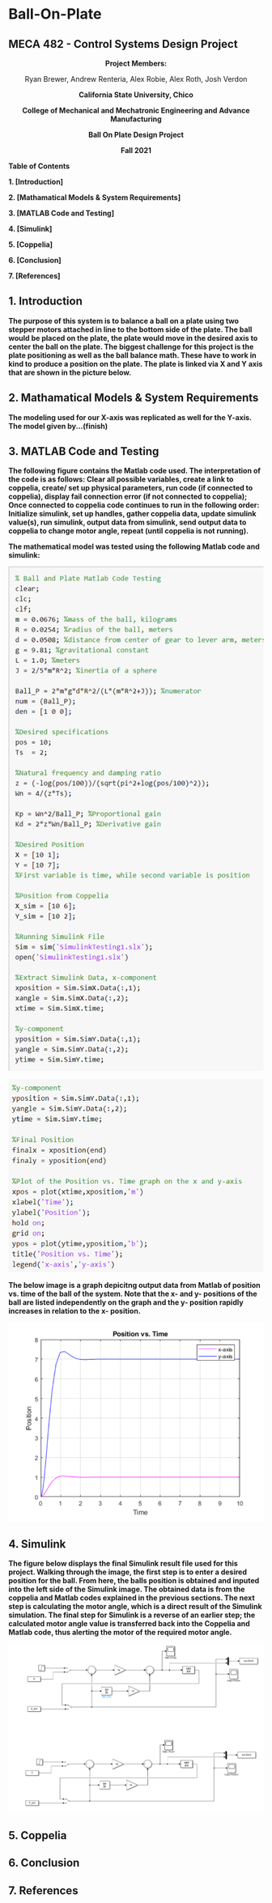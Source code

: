 # Ball-On-Plate
## MECA 482 - Control Systems Design Project

<p align="center"><b>Project Members: 
  </p>
<p align="center"></b> Ryan Brewer, Andrew Renteria, Alex Robie, Alex Roth, Josh Verdon
</p>
<p align="center"><b>California State University, Chico
  </p>
<p align="center"><b>College of Mechanical and Mechatronic Engineering and Advance Manufacturing
   </p>
<p align="center"><b>Ball On Plate Design Project
  </p>
<p align="center"><b> Fall 2021
   </p>
 <p align="left"><b>Table of Contents
    </p>
<p align="left">1. [Introduction]
   </p>
<p align="left">2. [Mathamatical Models & System Requirements]
   </p>
<p align="left">3. [MATLAB Code and Testing]
   </p>
<p align="left">4. [Simulink]
   </p>
<p align="left">5. [Coppelia]
   </p>
<p align="left">6. [Conclusion]
   </p>
<p align="left">7. [References]
   </p>
  
## 1. Introduction
The purpose of this system is to balance a ball on a plate using two stepper motors attached in line to the bottom side of the plate. The ball would be placed on the plate, the plate would move in the desired axis to center the ball on the plate. The biggest challenge for this project is the plate positioning as well as the ball balance math. These have to work in kind to produce a position on the plate. The plate is linked via X and Y axis that are shown in the picture below.

## 2. Mathamatical Models & System Requirements
The modeling used for our X-axis was replicated as well for the Y-axis. The model given by...(finish)

## 3. MATLAB Code and Testing
The following figure contains the Matlab code used. 
The interpretation of the code is as follows:
Clear all possible variables, create a link to coppelia, create/ set up physical parameters, run code (if connected to coppelia), display fail connection error (if not connected to coppelia);
Once connected to coppelia code continues to run in the following order:
Initialize simulink, set up handles, gather coppelia data, update simulink value(s), run simulink, output data from simulink, send output data to coppelia to change motor angle, repeat (until coppelia is not running).

The mathematical model was tested using the following Matlab code and simulink:
<p align="center">
  <img src="Images/Simulink Testing Code(1).png">
<p align="center">
  <img src="Images/Simulink Testing Code(2).png">

           
The below image is a graph depicitng output data from Matlab of position vs. time of the ball of the system. Note that the x- and y- positions of the ball are listed independently on the graph and the y- position rapidly increases in relation to the x- position.          
<p align="center">
  <img src="Images/Simulink Testing Graph.png">


  
## 4. Simulink
The figure below displays the final Simulink result file used for this project. Walking through the image, the first step is to enter a desired position for the ball. From here, the balls position is obtained and inputed into the left side of the Simulink image. The obtained data is from the coppelia and Matlab codes explained in the previous sections. The next step is calculating the motor angle, which is a direct result of the Simulink simulation. The final step for Simulink is a reverse of an earlier step; the calculated motor angle value is transferred back into the Coppelia and Matlab code, thus alerting the motor of the required motor angle.
  
<p align="center">
  <img src="Images/Simulink Testing Diagram.png">
  
  
## 5. Coppelia

## 6. Conclusion

## 7. References
